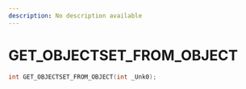 ```yaml
---
description: No description available 
---
```


# GET_OBJECTSET_FROM_OBJECT

```cpp
int GET_OBJECTSET_FROM_OBJECT(int _Unk0);
```